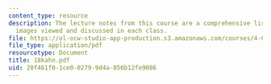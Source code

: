```yaml
---
content_type: resource
description: The lecture notes from this course are a comprehensive listing of the
  images viewed and discussed in each class.
file: https://ol-ocw-studio-app-production.s3.amazonaws.com/courses/4-665-contemporary-architecture-and-critical-debate-spring-2002/20f461f01ce002799d4a856b12fe9086_18kahn.pdf
file_type: application/pdf
resourcetype: Document
title: 18kahn.pdf
uid: 20f461f0-1ce0-0279-9d4a-856b12fe9086
---
```

